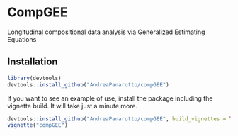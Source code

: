 # CompGEE
 Longitudinal compositional data analysis via Generalized Estimating Equations

## Installation
```r
library(devtools)
devtools::install_github("AndreaPanarotto/compGEE")
```

If you want to see an example of use, install the package including the vignette build. It will take just a minute more.
```r
devtools::install_github("AndreaPanarotto/compGEE", build_vignettes = TRUE)
vignette("compGEE")
```
